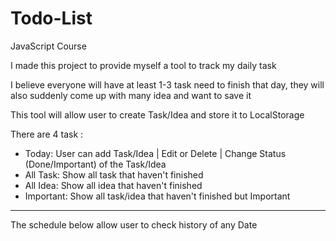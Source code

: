 # Todo-List
JavaScript Course


I made this project to provide myself a tool to track my daily task

I believe everyone will have at least 1-3 task need to finish that day, they will also suddenly come up with many idea and want to save it 

This tool will allow user to create Task/Idea and store it to LocalStorage

There are 4 task :
- Today: User can add Task/Idea | Edit or Delete | Change Status (Done/Important) of the Task/Idea
- All Task: Show all task that haven't finished
- All Idea: Show all idea that haven't finished
- Important: Show all task/idea that haven't finished but Important
-----------------------------
The schedule below allow user to check history of any Date


